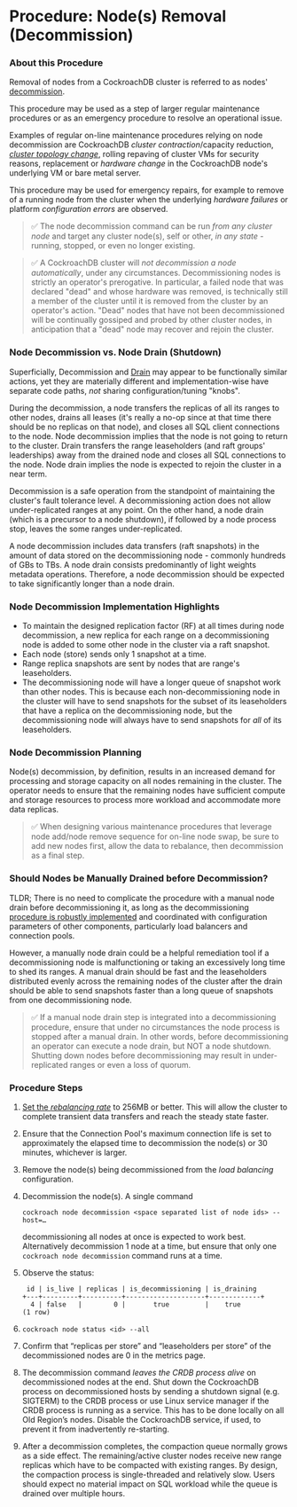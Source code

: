 # Procedure:  Node(s) Removal (Decommission)

### About this Procedure

Removal of nodes from a CockroachDB cluster is referred to as nodes' [decommission](https://www.cockroachlabs.com/docs/stable/node-shutdown?filters=decommission#decommission-the-node).

This procedure may be used as a step of larger regular maintenance procedures or as an emergency procedure to resolve an operational issue.

Examples of regular on-line maintenance procedures relying on node decommission are CockroachDB *cluster contraction*/capacity reduction, [*cluster topology change*](./cluster-region-migrate.md), rolling repaving of cluster VMs for security reasons, replacement or *hardware change* in the CockroachDB node's underlying VM or bare metal server.

This procedure may be used for emergency repairs, for example to remove of a running node from the cluster when the underlying *hardware failures* or platform *configuration errors* are observed. 

> ✅ The node decommission command can be run *from any cluster node* and target any cluster node(s), self or other, *in any state* - running, stopped, or even no longer existing.


> ✅ A CockroachDB cluster will *not decommission a node automatically*, under any circumstances. Decommissioning nodes is strictly an operator's prerogative. In particular, a failed node that was declared "dead" and whose hardware was removed, is technically still a member of the cluster until it is removed from the cluster by an operator's action. "Dead" nodes that have not been decommissioned will be continually gossiped and probed by other cluster nodes, in anticipation that a "dead" node may recover and rejoin the cluster.



### Node Decommission vs. Node Drain (Shutdown)

Superficially, Decommission and [Drain](./node-stop.md) may appear to be functionally similar actions, yet they are materially different and implementation-wise have separate code paths, *not* sharing configuration/tuning "knobs". 

During the decommission, a node transfers the replicas of all its ranges to other nodes, drains all leases (it's really a no-op since at that time there should be no replicas on that node), and closes all SQL client connections to the node. Node decommission implies that the node is not going to return to the cluster.
Drain transfers the range leaseholders (and raft groups' leaderships) away from the drained node and closes all SQL connections to the node. Node drain implies the node is expected to rejoin the cluster in a near term.

Decommission is a safe operation from the standpoint of maintaining the cluster's fault tolerance level. A decommissioning action does not allow under-replicated ranges at any point. On the other hand, a node drain (which is a precursor to a node shutdown), if followed by a node process stop, leaves the some ranges under-replicated.

A node decommission includes data transfers (raft snapshots) in the amount of data stored on the decommissioning node - commonly hundreds of GBs to TBs. A node drain consists predominantly of light weights metadata operations. Therefore, a node decommission should be expected to take significantly longer than a node drain.



### Node Decommission Implementation Highlights

- To maintain the designed replication factor (RF) at all times during node decommission, a new replica for each range on a decommissioning node is added to some other node in the cluster via a raft snapshot. 
- Each node (store) sends only 1 snapshot at a time.
- Range replica snapshots are sent by nodes that are range's leaseholders.
- The decommissioning node will have a longer queue of snapshot work than other nodes. This is because each non-decommissioning node in the cluster will have to send snapshots for the subset of its leaseholders that have a replica on the decommissioning node, but the decommissioning node will always have to send snapshots for *all* of its leaseholders.



### Node Decommission Planning 

Node(s) decommission, by definition, results in an increased demand for processing and storage capacity on all nodes remaining in the cluster. The operator needs to ensure that the remaining nodes have sufficient compute and storage resources to process more workload and accommodate more data replicas.

> ✅ When designing various maintenance procedures that leverage node add/node remove sequence for on-line node swap, be sure to add new nodes first, allow the data to rebalance, then decommission as a final step. 



### Should Nodes be Manually Drained before Decommission?  

TLDR; There is no need to complicate the procedure with a manual node drain before decommissioning it, as long as the decommissioning [procedure is robustly implemented](./node-remove.md#procedure-steps) and coordinated with configuration parameters of other components, particularly load balancers and connection pools.

However, a manually node drain could be a helpful remediation tool if a decommissioning node is malfunctioning or taking an excessively long time to shed its ranges. A manual drain should be fast and the leaseholders distributed evenly across the remaining nodes of the cluster after the drain should be able to send snapshots faster than a long queue of snapshots from one decommissioning node.

> ✅ If a manual node drain step is integrated into a decommissioning procedure, ensure that under no circumstances the node process is stopped after a manual drain. In other words, before decommissioning an operator can execute a node drain, but NOT a node shutdown. Shutting down nodes before decommissioning may result in under-replicated ranges or even a loss of quorum.



### Procedure Steps

1. [Set the *rebalancing rate*](./change-rebalancing-rate.md) to 256MB or better. This will allow the cluster to complete transient data transfers and reach the steady state faster.

   

2. Ensure that the Connection Pool's maximum connection life is set to approximately the elapsed time to decommission the node(s) or 30 minutes, whichever is larger. 

   

3. Remove the node(s) being decommissioned from the *load balancing* configuration.

   

4. Decommission the node(s). A single command

   `cockroach node decommission <space separated list of node ids> --host=…`

   decommissioning all nodes at once is expected to work best. Alternatively decommission 1 node at a time, but ensure that only one `cockroach node decommission` command runs at a time.

   

5. Observe the status:

   ```
    id | is_live | replicas | is_decommissioning | is_draining 
   +---+---------+----------+--------------------+-------------+
     4 | false   |        0 |       true         |    true   
   (1 row)
   ```

   

6. `cockroach node status <id> --all`

   

7. Confirm that “replicas per store” and “leaseholders per store” of the decommissioned nodes are 0 in the metrics page.

   

8. The decommission command *leaves the CRDB process alive* on decommissioned nodes at the end. Shut down the CockroachDB process on decommissioned hosts by sending a shutdown signal (e.g. SIGTERM) to the CRDB process or use Linux service manager if the CRDB process is running as a service. This has to be done locally on all Old Region’s nodes. Disable the CockroachDB service, if used, to prevent it from inadvertently re-starting.

   

9. After a decommission completes, the compaction queue normally grows as a side effect. The remaining/active cluster nodes receive new range replicas which have to be compacted with existing ranges. By design, the compaction process is single-threaded and relatively slow. Users should expect no material impact on SQL workload while the queue is drained over multiple hours.

